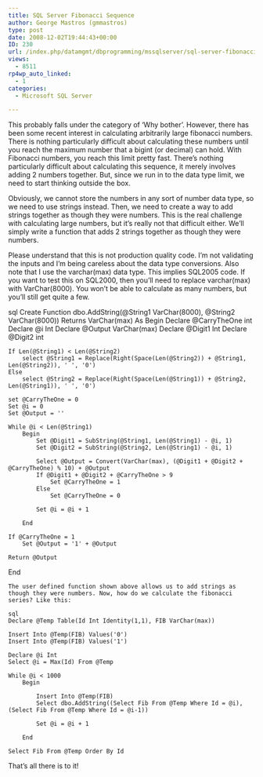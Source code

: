 ```yaml
---
title: SQL Server Fibonacci Sequence
author: George Mastros (gmmastros)
type: post
date: 2008-12-02T19:44:43+00:00
ID: 230
url: /index.php/datamgmt/dbprogramming/mssqlserver/sql-server-fibonacci-sequence/
views:
  - 8511
rp4wp_auto_linked:
  - 1
categories:
  - Microsoft SQL Server

---
```

This probably falls under the category of &#8216;Why bother&#8217;. However, there has been some recent interest in calculating arbitrarily large fibonacci numbers. There is nothing particularly difficult about calculating these numbers until you reach the maximum number that a bigint (or decimal) can hold. With Fibonacci numbers, you reach this limit pretty fast. There&#8217;s nothing particularly difficult about calculating this sequence, it merely involves adding 2 numbers together. But, since we run in to the data type limit, we need to start thinking outside the box. 

Obviously, we cannot store the numbers in any sort of number data type, so we need to use strings instead. Then, we need to create a way to add strings together as though they were numbers. This is the real challenge with calculating large numbers, but it&#8217;s really not that difficult either. We&#8217;ll simply write a function that adds 2 strings together as though they were numbers.

Please understand that this is not production quality code. I&#8217;m not validating the inputs and I&#8217;m being careless about the data type conversions. Also note that I use the varchar(max) data type. This implies SQL2005 code. If you want to test this on SQL2000, then you&#8217;ll need to replace varchar(max) with VarChar(8000). You won&#8217;t be able to calculate as many numbers, but you&#8217;ll still get quite a few.

sql
Create Function dbo.AddString(@String1 VarChar(8000), @String2 VarChar(8000))
Returns VarChar(max)
As
Begin
	Declare @CarryTheOne int
	Declare @i Int
	Declare @Output VarChar(max)
	Declare @Digit1 Int
	Declare @Digit2 int

    If Len(@String1) < Len(@String2) 
        select @String1 = Replace(Right(Space(Len(@String2)) + @String1, Len(@String2)), ' ', '0')
    Else
        select @String2 = Replace(Right(Space(Len(@String1)) + @String2, Len(@String1)), ' ', '0')

    set @CarryTheOne = 0
	Set @i = 0
	Set @Output = ''

	While @i < Len(@String1)
		Begin
			Set @Digit1 = SubString(@String1, Len(@String1) - @i, 1)
			Set @Digit2 = SubString(@String2, Len(@String1) - @i, 1)
	       
			Select @Output = Convert(VarChar(max), (@Digit1 + @Digit2 + @CarryTheOne) % 10) + @Output
			If @Digit1 + @Digit2 + @CarryTheOne > 9
				Set @CarryTheOne = 1
			Else
				Set @CarryTheOne = 0
		
			Set @i = @i + 1
	
		End
   
    If @CarryTheOne = 1 
        Set @Output = '1' + @Output
    
    Return @Output
End
```
The user defined function shown above allows us to add strings as though they were numbers. Now, how do we calculate the fibonacci series? Like this:

sql
Declare @Temp Table(Id Int Identity(1,1), FIB VarChar(max))

Insert Into @Temp(FIB) Values('0')
Insert Into @Temp(FIB) Values('1')

Declare @i Int
Select @i = Max(Id) From @Temp

While @i < 1000
	Begin
	
		Insert Into @Temp(FIB)
		Select dbo.AddString((Select Fib From @Temp Where Id = @i), (Select Fib From @Temp Where Id = @i-1))

		Set @i = @i + 1

	End

Select Fib From @Temp Order By Id
```
That&#8217;s all there is to it!